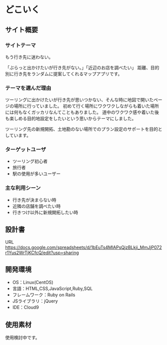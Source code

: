 # どこいく

## サイト概要
### サイトテーマ
もう行き先に迷わない。

「ぶらっと出かけたいが行き先がない。」「近辺のお店を調べたい」
距離、目的別に行き先をランダムに提案してくれるマップアプリです。


### テーマを選んだ理由
ツーリングに出かけたいが行き先が思いつかない、そんな時に地図で開いたページの場所に行っていました。
初めて行く場所にワクワクしながらも着いた場所には何もなくガッカリなんてこともありました。
道中のワクワク感や着いた後も楽しめる目的地設定をしたいという思いからテーマにしました。

ツーリング先の新規開拓、土地勘のない場所でのプラン設定のサポートを目的としています。

### ターゲットユーザ
- ツーリング初心者
- 旅行者
- 駅の使用が多いユーザー

### 主な利用シーン
- 行き先が決まらない時
- 近隣の店舗を調べたい時
- 行きつけ以外に新規開拓したい時


## 設計書
URL https://docs.google.com/spreadsheets/d/1bEuTs4MlAPsQjzBLkji_MmJjP072r1Yus2WrTjKCfcQ/edit?usp=sharing

## 開発環境
- OS：Linux(CentOS)
- 言語：HTML,CSS,JavaScript,Ruby,SQL
- フレームワーク：Ruby on Rails
- JSライブラリ：jQuery
- IDE：Cloud9

## 使用素材
使用検討中です。